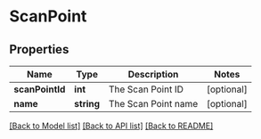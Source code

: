 # ScanPoint

## Properties
Name | Type | Description | Notes
------------ | ------------- | ------------- | -------------
**scanPointId** | **int** | The Scan Point ID | [optional] 
**name** | **string** | The Scan Point name | [optional] 

[[Back to Model list]](../README.md#documentation-for-models) [[Back to API list]](../README.md#documentation-for-api-endpoints) [[Back to README]](../README.md)

